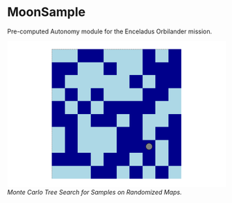 # MoonSample

Pre-computed Autonomy module for the Enceladus Orbilander mission.

![MCTS](animation.gif)
*Monte Carlo Tree Search for Samples on Randomized Maps.*

